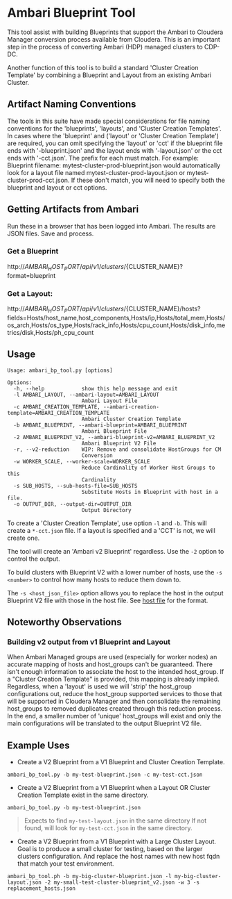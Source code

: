 # Ambari Blueprint Tool

This tool assist with building Blueprints that support the Ambari to Cloudera Manager conversion process available from Cloudera.  This is an important step in the process of converting Ambari (HDP) managed clusters to CDP-DC.

Another function of this tool is to build a standard 'Cluster Creation Template' by combining a Blueprint and Layout from an existing Ambari Cluster.

## Artifact Naming Conventions

The tools in this suite have made special considerations for file naming conventions for the 'blueprints', 'layouts', and 'Cluster Creation Templates'.  In cases where the 'blueprint' and ('layout' or 'Cluster Creation Template') are required, you can omit specifying the 'layout' or 'cct' if the blueprint file ends with '-blueprint.json' and the layout ends with '-layout.json' or the cct ends with '-cct.json'.  The prefix for each must match.  For example: Blueprint filename: mytest-cluster-prod-blueprint.json would automatically look for a layout file named mytest-cluster-prod-layout.json or mytest-cluster-prod-cct.json.  If these don't match, you will need to specify both the blueprint and layout or cct options.

## Getting Artifacts from Ambari

Run these in a browser that has been logged into Ambari.  The results are JSON files.  Save and process.

### Get a Blueprint
http://${AMBARI_HOST_PORT}/api/v1/clusters/${CLUSTER_NAME}?format=blueprint

### Get a Layout:
http://${AMBARI_HOST_PORT}/api/v1/clusters/${CLUSTER_NAME}/hosts?fields=Hosts/host_name,host_components,Hosts/ip,Hosts/total_mem,Hosts/os_arch,Hosts/os_type,Hosts/rack_info,Hosts/cpu_count,Hosts/disk_info,metrics/disk,Hosts/ph_cpu_count
 
## Usage

```
Usage: ambari_bp_tool.py [options]

Options:
  -h, --help            show this help message and exit
  -l AMBARI_LAYOUT, --ambari-layout=AMBARI_LAYOUT
                        Ambari Layout File
  -c AMBARI_CREATION_TEMPLATE, --ambari-creation-template=AMBARI_CREATION_TEMPLATE
                        Ambari Cluster Creation Template
  -b AMBARI_BLUEPRINT, --ambari-blueprint=AMBARI_BLUEPRINT
                        Ambari Blueprint File
  -2 AMBARI_BLUEPRINT_V2, --ambari-blueprint-v2=AMBARI_BLUEPRINT_V2
                        Ambari Blueprint V2 File
  -r, --v2-reduction    WIP: Remove and consolidate HostGroups for CM
                        Conversion
  -w WORKER_SCALE, --worker-scale=WORKER_SCALE
                        Reduce Cardinality of Worker Host Groups to this
                        Cardinality
  -s SUB_HOSTS, --sub-hosts-file=SUB_HOSTS
                        Substitute Hosts in Blueprint with host in a file.
  -o OUTPUT_DIR, --output-dir=OUTPUT_DIR
                        Output Directory
```
  
To create a 'Cluster Creation Template', use option `-l` and `-b`.  This will create a `*-cct.json` file.  If a layout is specified and a 'CCT' is not, we will create one.

The tool will create an 'Ambari v2 Blueprint' regardless.  Use the `-2` option to control the output.

To build clusters with Blueprint V2 with a lower number of hosts, use the `-s <number>` to control how many hosts to reduce them down to.

The `-s <host_json_file>` option allows you to replace the host in the output Blueprint V2 file with those in the host file.  See [host file](./hdp_support/sub_host_default.json) for the format.

## Noteworthy Observations

### Building v2 output from v1 Blueprint and Layout

When Ambari Managed groups are used (especially for worker nodes) an accurate mapping of hosts and host_groups can't be guaranteed.  There isn't enough information to associate the host to the intended host_group.  If a "Cluster Creation Template" is provided, this mapping is already implied.  Regardless, when a 'layout' is used we will 'strip' the host_group configurations out, reduce the host_group supported services to those that will be supported in Cloudera Manager and then consolidate the remaining host_groups to removed duplicates created through this reduction process.  In the end, a smaller number of 'unique' host_groups will exist and only the main configurations will be translated to the output Blueprint V2 file.

## Example Uses

- Create a V2 Blueprint from a V1 Blueprint and Cluster Creation Template.

`ambari_bp_tool.py -b my-test-blueprint.json -c my-test-cct.json`

- Create a V2 Blueprint from a V1 Blueprint when a Layout OR Cluster Creation Template exist in the same directory.

`ambari_bp_tool.py -b my-test-blueprint.json`

> Expects to find `my-test-layout.json` in the same directory
> If not found, will look for `my-test-cct.json` in the same directory.

- Create a V2 Blueprint from a V1 Blueprint with a Large Cluster Layout.  Goal is to produce a small cluster for testing, based on the larger clusters configuration.  And replace the host names with new host fqdn that match your test environment.

`ambari_bp_tool.ph -b my-big-cluster-blueprint.json -l my-big-cluster-layout.json -2 my-small-test-cluster-blueprint_v2.json -w 3 -s replacement_hosts.json`                 
